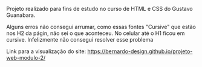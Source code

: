 Projeto realizado para fins de estudo no curso de HTML e CSS do Gustavo Guanabara.

Alguns erros não consegui arrumar, como essas fontes "Cursive" que estão nos H2 da págin, não sei o que aconteceu.
No celular até o H1 ficou em cursive. Infelizmente não consegui resolver esse problema

Link para a visualização do site: https://bernardo-design.github.io/projeto-web-modulo-2/
